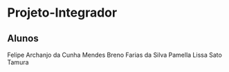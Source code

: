 # Projeto-Integrador

## Alunos
Felipe Archanjo da Cunha Mendes
Breno Farias da Silva
Pamella Lissa Sato Tamura
